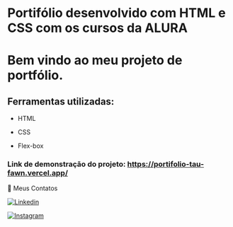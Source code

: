 # Portifólio desenvolvido com HTML e CSS com os cursos da ALURA

# Bem vindo ao meu projeto de portfólio.



## Ferramentas utilizadas:

* HTML

* CSS

* Flex-box


### Link de demonstração do projeto: https://portifolio-tau-fawn.vercel.app/



📧 Meus Contatos

[![Linkedin](https://img.shields.io/badge/LinkedIn-0077B5?style=for-the-badge&logo=linkedin&logoColor=white)](https://www.linkedin.com/in/rafa25/)

[![Instagram](https://img.shields.io/badge/Instagram-E4405F?style=for-the-badge&logo=instagram&logoColor=white)](https://www.instagram.com/rafaelmartinsmachado/)